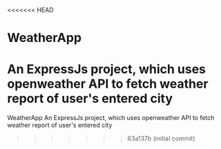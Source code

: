 <<<<<<< HEAD
# WeatherApp
An ExpressJs project, which uses openweather API to fetch weather report of user's entered city
=======
WeatherApp
An ExpressJs project, which uses openweather API to fetch weather report of user's entered city
>>>>>>> 63a137b (initial commit)

